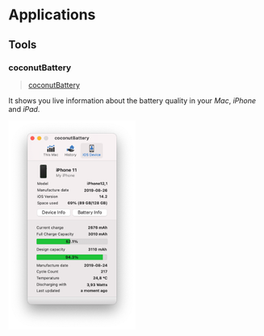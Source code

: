 # Applications

## Tools

### coconutBattery

> [coconutBattery](https://www.coconut-flavour.com/coconutbattery/)

It shows you live information about the battery quality in your *Mac*, *iPhone* and *iPad*.

<img src="../media/macOS/coconutBattery.png" width="50%"/>
